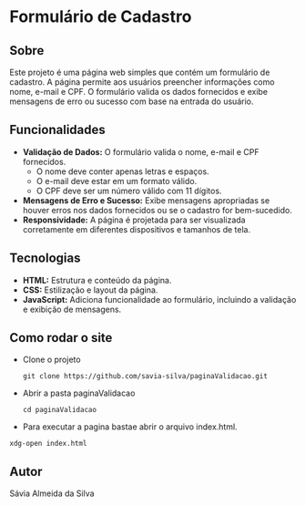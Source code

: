 # Formulário de Cadastro

## Sobre

Este projeto é uma página web simples que contém um formulário de cadastro. A página permite aos usuários preencher informações como nome, e-mail e CPF. O formulário valida os dados fornecidos e exibe mensagens de erro ou sucesso com base na entrada do usuário.

## Funcionalidades

- **Validação de Dados:** O formulário valida o nome, e-mail e CPF fornecidos.
  - O nome deve conter apenas letras e espaços.
  - O e-mail deve estar em um formato válido.
  - O CPF deve ser um número válido com 11 dígitos.
- **Mensagens de Erro e Sucesso:** Exibe mensagens apropriadas se houver erros nos dados fornecidos ou se o cadastro for bem-sucedido.
- **Responsividade:** A página é projetada para ser visualizada corretamente em diferentes dispositivos e tamanhos de tela.

## Tecnologias

- **HTML:** Estrutura e conteúdo da página.
- **CSS:** Estilização e layout da página. 
- **JavaScript:** Adiciona funcionalidade ao formulário, incluindo a validação e exibição de mensagens.

## Como rodar o site

- Clone o projeto

  ```git clone https://github.com/savia-silva/paginaValidacao.git```

- Abrir a pasta paginaValidacao

  ```cd paginaValidacao```

 - Para executar a pagina bastae abrir o arquivo index.html.

  ```xdg-open index.html```

## Autor

Sávia Almeida da Silva
